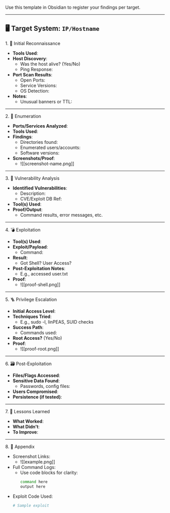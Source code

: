 Use this template in Obsidian to register your findings per target.

---
## 🖥️ Target System: `IP/Hostname`


<summary>1. 🧭 Initial Reconnaissance</summary>

- **Tools Used**: 
- **Host Discovery**:
  - Was the host alive? (Yes/No)
  - Ping Response:
- **Port Scan Results**:
  - Open Ports:
  - Service Versions:
  - OS Detection:
- **Notes**:
  - Unusual banners or TTL:

---

<summary>2. 📂 Enumeration</summary>

- **Ports/Services Analyzed**: 
- **Tools Used**:
- **Findings**:
  - Directories found:
  - Enumerated users/accounts:
  - Software versions:
- **Screenshots/Proof**:
  - ![[screenshot-name.png]]
---

<summary>3. 🚨 Vulnerability Analysis</summary>

- **Identified Vulnerabilities**:
  - Description:
  - CVE/Exploit DB Ref:
- **Tool(s) Used**: 
- **Proof/Output**:
  - Command results, error messages, etc.

---


<summary>4. 💣 Exploitation</summary>

- **Tool(s) Used**:
- **Exploit/Payload**:
  - Command:
- **Result**:
  - Got Shell? User Access?
- **Post-Exploitation Notes**:
  - E.g., accessed user.txt
- **Proof**:
  - ![[proof-shell.png]]
---

<summary>5. 🪜 Privilege Escalation</summary>

- **Initial Access Level**:
- **Techniques Tried**:
  - E.g., sudo -l, linPEAS, SUID checks
- **Success Path**:
  - Commands used:
- **Root Access?** (Yes/No)
- **Proof**:
  - ![[proof-root.png]]
---

<summary>6. 🗃️ Post-Exploitation</summary>

- **Files/Flags Accessed**:
- **Sensitive Data Found**:
  - Passwords, config files:
- **Users Compromised**:
- **Persistence (if tested)**:

---

<summary>7. 📓 Lessons Learned</summary>

- **What Worked**:
- **What Didn’t**:
- **To Improve**:

---

<summary>8. 📎 Appendix</summary>

- Screenshot Links:
  - ![[example.png]]
- Full Command Logs:
  - Use code blocks for clarity:
    ```bash
    command here
    output here
    ```
- Exploit Code Used:
  ```python
  # Sample exploit
